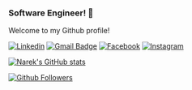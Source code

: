 ### Software Engineer! 👋

Welcome to my Github profile!

[![Linkedin](https://img.shields.io/badge/-Linkedin-blue?style=flat-square&logo=Linkedin&logoColor=white&link=https://www.linkedin.com/in/narek-hovhannisyan/)](https://www.linkedin.com/in/narek-hovhannisyan/)
[![Gmail Badge](https://img.shields.io/badge/-Gmail-d14836?style=flat-square&logo=Gmail&logoColor=white&link=mailto:narhovhannisian@gmail.com)](mailto:narhovhannisian@gmail.com)
[![Facebook](https://img.shields.io/badge/-Facebook-blue?style=flat-square&logo=facebook&logoColor=white&link=https://www.facebook.com/narek.hovh/)](https://www.facebook.com/narek.hovh/)
[![Instagram](https://img.shields.io/badge/-Instagram-c13584?style=flat-square&logo=instagram&logoColor=white&link=https://www.instagram.com/narek_hovhannisian/)](https://www.instagram.com/narek_hovhannisian/)

<a href="http://www.github.com/narekhovhannisyan"><img src="https://github-readme-stats.vercel.app/api?username=narekhovhannisyan&show_icons=true&hide=&title_color=0891b2&text_color=ffffff&icon_color=0891b2&bg_color=1c1917&hide_border=true&show_icons=true" alt="Narek's GitHub stats" /></a>

[![Github Followers](https://img.shields.io/github/followers/narekhovhannisyan?color=06d6a0&label=Github%20Followers&style=for-the-badge)](https://github.com/narekhovhannisyan?tab=followers)

